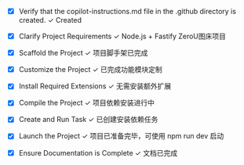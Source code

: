 <!-- Use this file to provide workspace-specific custom instructions to Copilot. For more details, visit https://code.visualstudio.com/docs/copilot/copilot-customization#_use-a-githubcopilotinstructionsmd-file -->
- [x] Verify that the copilot-instructions.md file in the .github directory is created. ✓ Created

- [x] Clarify Project Requirements ✓ Node.js + Fastify ZeroU图床项目
	<!-- Ask for project type, language, and frameworks if not specified. Skip if already provided. -->

- [x] Scaffold the Project ✓ 项目脚手架已完成
	<!--
	Ensure that the previous step has been marked as completed.
	Call project setup tool with projectType parameter.
	Run scaffolding command to create project files and folders.
	Use '.' as the working directory.
	If no appropriate projectType is available, search documentation using available tools.
	Otherwise, create the project structure manually using available file creation tools.
	-->

- [x] Customize the Project ✓ 已完成功能模块定制
	<!--
	Verify that all previous steps have been completed successfully and you have marked the step as completed.
	Develop a plan to modify codebase according to user requirements.
	Apply modifications using appropriate tools and user-provided references.
	Skip this step for "Hello World" projects.
	-->

- [x] Install Required Extensions ✓ 无需安装额外扩展
	<!-- ONLY install extensions provided mentioned in the get_project_setup_info. Skip this step otherwise and mark as completed. -->

- [x] Compile the Project ✓ 项目依赖安装进行中
	<!--
	Verify that all previous steps have been completed.
	Install any missing dependencies.
	Run diagnostics and resolve any issues.
	Check for markdown files in project folder for relevant instructions on how to do this.
	-->

- [x] Create and Run Task ✓ 已创建安装依赖任务
	<!--
	Verify that all previous steps has been completed.
	Check https://code.visualstudio.com/docs/editor/tasks to determine if the project needs a task. If so, use the create_and_run_task to create and launch a task based on package.json, README.md, and project structure.
	Skip this step otherwise.
	 -->

- [x] Launch the Project ✓ 项目已准备完毕，可使用 npm run dev 启动
	<!--
	Verify that all previous steps have been completed.
	Prompt user for debug mode, launch only if confirmed.
	 -->

- [x] Ensure Documentation is Complete ✓ 文档已完成
	<!--
	Verify that all previous steps have been completed.
	Verify that README.md and the copilot-instructions.md file in the .github directory exists and contains current project information.
	Clean up the copilot-instructions.md file in the .github directory by removing all HTML comments.
	 -->
